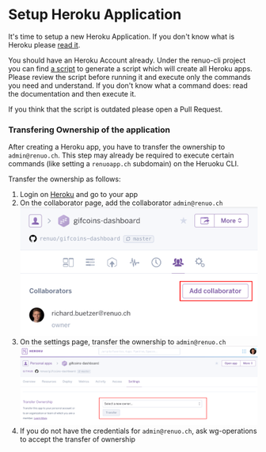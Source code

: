 # Setup Heroku Application

It's time to setup a new Heroku Application.
If you don't know what is Heroku please [read it](https://www.heroku.com/platform).

You should have an Heroku Account already. Under the renuo-cli project you can find [a script](https://github.com/renuo/renuo-cli/blob/develop/lib/renuo/cli/app/create_heroku_app)
to generate a script which will create all Heroku apps.
Please review the script before running it and execute only the commands you need and understand.
If you don't know what a command does: read the documentation and then execute it.

If you think that the script is outdated please open a Pull Request.

### Transfering Ownership of the application

After creating a Heroku app, you have to transfer the ownership to `admin@renuo.ch`. This step may already be required
to execute certain commands (like setting a `renuoapp.ch` subdomain) on the Heruoku CLI.

Transfer the ownership as follows:

1. Login on [Heroku](https://id.heroku.com/login) and go to your app
1. On the collaborator page, add the collaborator `admin@renuo.ch` ![](images/heroku/add_collaborator.png)
1. On the settings page, transfer the ownership to `admin@renuo.ch` ![](images/heroku/transfer_ownership.png)
1. If you do not have the credentials for `admin@renuo.ch`, ask wg-operations to accept the transfer of ownership

